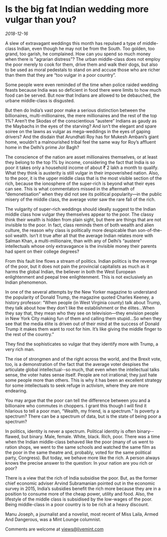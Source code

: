 # Is the big fat Indian wedding more vulgar than you?

*2018-12-16*

A slew of extravagant weddings this month has repulsed a type of
middle-class Indian, even though he may not be from the South. Too
golden, too grand, too garish, he complained. How can you spend so much
money when there is “agrarian distress”? The urban middle-class does not
employ the poor merely to cook for them, drive them and walk their dogs,
but also to be used as moral pedestals to stand on and accuse those who
are richer than them that they are “too vulgar in a poor country”.

Some people were even reminded of the time when police raided wedding
feasts because India was so deficient in food there were limits to how
much food can be served. But now that Indians are allowed to be
debauched, the urbane middle-class is disgusted.

But then do India’s vast poor make a serious distinction between the
billionaires, multi-millionaires, the mere millionaires and the rest of
the top 1%? Aren’t the Skodas of the conscientious “austere” Indians as
gaudy as the Maybachs in the eyes of the starving? And isn’t the elegant
and spare soiree on the lawns as vulgar as mega-weddings in the eyes of
gaping drivers? And the disdain that Arundhati Roy has for Mukesh
Ambani’s giant home, wouldn’t a malnourished tribal feel the same way
for Roy’s affluent home in the Delhi’s prime Jor Bagh?

The conscience of the nation are asset millionaires themselves, or at
least they belong to the top 1% by income, considering the fact that
India is so poor it takes only a household income of about
<span class="webrupee">₹</span> 2 lakh a month to qualify. What they
think is austerity is still vulgar in their impoverished nation. Also,
to the poor, it is the upper middle class that is the most visible
section of the rich, because the ionosphere of the super-rich is beyond
what their eyes can see. This is what commentators missed in the
aftermath of “demonetisation” when they did not see its political
popularity—in the public misery of the middle class, the average voter
saw the rare fall of the rich.

The vulgarity of super-rich weddings should ideally suggest to the
Indian middle class how vulgar they themselves appear to the poor. The
classy think their wealth is hidden from plain sight, but there are
things that are not invisible to the poor. In fact, class reminds them
of both wealth and alien culture, the reason why class is politically
more despicable than son-of-the-soil wealth. Isn’t it true after all
that the average Indian relates more with Salman Khan, a
multi-millionaire, than with any of Delhi’s “austere” intellectuals
whose only extravagance is the invisible money their parents had spent
on their college degrees?

From this fault line flows a stream of politics. Indian politics is the
revenge of the poor, but it does not pain the provincial capitalists as
much as it harms the global Indian, the believer in both the West
European enlightenment and peepal tree enlightenment. This is not
exclusively an Indian phenomenon.

In one of the several attempts by the New Yorker magazine to understand
the popularity of Donald Trump, the magazine quoted Charles Keeney, a
history professor: “When people (in West Virginia county) talk about
Trump, they talk about how they don’t like the establishment or the
élites…When they say that, they mean who they see on television—they
envision people in New York City making fun of them and calling them
stupid…So when they see that the media élite is driven out of their mind
at the success of Donald Trump it makes them want to root for him. It’s
like giving the middle finger to the rest of the country.”

They find the sophisticates so vulgar that they identify more with
Trump, a very rich man.

The rise of strongmen and of the right across the world, and the Brexit
vote, too, is a demonstration of the fact that the average voter
despises the articulate global intellectual--so much, that even when the
intellectual talks sense, the voter hates sense itself. People are not
irrational; they just hate some people more than others. This is why it
has been an excellent strategy for some intellectuals to seek refuge in
activism, where they are more endearing.

You may argue that the poor can tell the difference between you and a
billionaire who commutes in choppers. I grant this though I will find it
hilarious to tell a poor man, “Wealth, my friend, is a spectrum.” Is
poverty a spectrum? There can be a spectrum of data, but is the state of
being poor a spectrum?

In politics, identity is never a spectrum. Political identity is often
binary--flawed, but binary. Male, female. White, black. Rich, poor.
There was a time when the Indian middle-class behaved like the poor
(many of us went to ration shops, we went to the same schools and
watched the same film as the poor in the same theatre and, probably,
voted for the same political party, Congress). But today, we behave more
like the rich. A person always knows the precise answer to the question:
In your nation are you rich or poor?

There is a view that the rich of India subsidise the poor. But, as the
former chief economic adviser Arvind Subramanian pointed out in the
economic survey in 2015, India’s subsidies benefit the rich more because
they are in a position to consume more of the cheap power, utility and
food. Also, the lifestyle of the middle class is subsidised by the
low-wages of the poor. Being middle-class in a poor country is to be
rich at a heavy discount.

Manu Joseph, a journalist and a novelist, most recent of Miss Laila,
Armed And Dangerous, was a Mint Lounge columnist.

Comments are welcome at views@livemint.com
